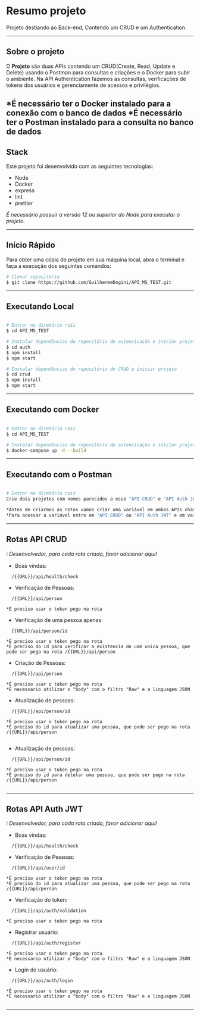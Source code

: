 # Resumo projeto

Projeto destiando ao Back-end, Contendo um CRUD e um Authentication.

---

## Sobre o projeto

O **Projeto** são duas APIs contendo um CRUD(Create, Read, Update e Delete) usando o Postman para consultas e criações e o Docker para subir o ambiente.
Na API Authentication fazemos as consultas, verificações de tokens dos usuários e gerenciamente de acessos e privilégios.

*É necessário ter o Docker instalado para a conexão com o banco de dados
*É necessário ter o Postman instalado para a consulta no banco de dados
---

## Stack

Este projeto foi desenvolvido com as seguintes tecnologias:

  - Node
  - Docker
  - express
  - lint
  - prettier
  
*É necessário possuir a versão 12 ou superior do Node para executar o projeto.*

---

## Início Rápido

Para obter uma cópia do projeto em sua máquina local, abra o terminal e faça a execução dos seguintes comandos:

```bash
# Clonar repositório
$ git clone https://github.com/GuilhermeDogini/API_MS_TEST.git
```
---

## Executando Local

```bash

# Entrar no diretório raíz
$ cd API_MS_TEST

# Instalar dependências do repositório de autencicação e iniciar projeto
$ cd auth 
$ npm install
$ npm start

# Instalar dependências do repositório do CRUD e iniciar projeto
$ cd crud 
$ npm install
$ npm start

```
---

## Executando com Docker

```bash

# Entrar no diretório raíz
$ cd API_MS_TEST

# Instalar dependências do repositório de autencicação e iniciar projeto
$ docker-compose up -d --build

```
---

## Executando com o Postman

```bash

# Entrar no diretório raíz
Crie dois projetos com nomes parecidos a esse "API CRUD" e "API Auth JWT" e adicione as rotas a baixo

*Antes de criarmos as rotas vamos criar uma variável em ambas APIs chamada "URL" com o initial value "http://localhost:4000" e o current value "http://localhost:4000"
*Para acessar a variável entre em "API CRUD" ou "API Auth JWT" e em variables e adicione suas variaveis lá 
```
---


## Rotas API CRUD

:grey_exclamation: *Desenvolvedor, para cada rota criada, favor adicionar aqui!*

- Boas vindas:
```
  /{{URL}}/api/health/check

```
- Verificação de Pessoas:
```
  /{{URL}}/api/person

*É preciso usar o token pego na rota 

```

- Verificação de uma pessoa apenas:
```
  {{URL}}/api/person/id

*É preciso usar o token pego na rota 
*É preciso do id para verificar a existencia de uam unica pessoa, que pode ser pego na rota /{{URL}}/api/person

```

- Criação de Pessoas:
```
  /{{URL}}/api/person 

*É preciso usar o token pego na rota 
*É necessario utilizar o "body" com o filtro "Raw" e a linguagem JSON

```
- Atualização de pessoas:
```
  /{{URL}}/api/person/id

*É preciso usar o token pego na rota 
*É preciso do id para atualizar uma pessoa, que pode ser pego na rota /{{URL}}/api/person


```
- Atualização de pessoas:
```
  /{{URL}}/api/person/id

*É preciso usar o token pego na rota 
*É preciso do id para deletar uma pessoa, que pode ser pego na rota /{{URL}}/api/person


```

---

## Rotas API Auth JWT

:grey_exclamation: *Desenvolvedor, para cada rota criada, favor adicionar aqui!*

- Boas vindas:
```
  /{{URL}}/api/health/check

```
- Verificação de Pessoas:
```
  /{{URL}}/api/user/id

*É preciso usar o token pego na rota 
*É preciso do id para atualizar uma pessoa, que pode ser pego na rota /{{URL}}/api/person

```

- Verificação do token:
```
  /{{URL}}/api/auth/validation

*É preciso usar o token pego na rota 

```

- Registrar usuário:
```
  /{{URL}}/api/auth/register

*É preciso usar o token pego na rota 
*É necessario utilizar o "body" com o filtro "Raw" e a linguagem JSON

```
- Login do usuário:
```
  /{{URL}}/api/auth/login

*É preciso usar o token pego na rota 
*É necessario utilizar o "body" com o filtro "Raw" e a linguagem JSON


```


---











